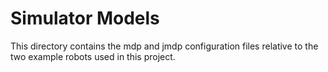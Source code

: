 # Simulator Models

This directory contains the mdp and jmdp configuration files relative to the two example robots used in this project. 